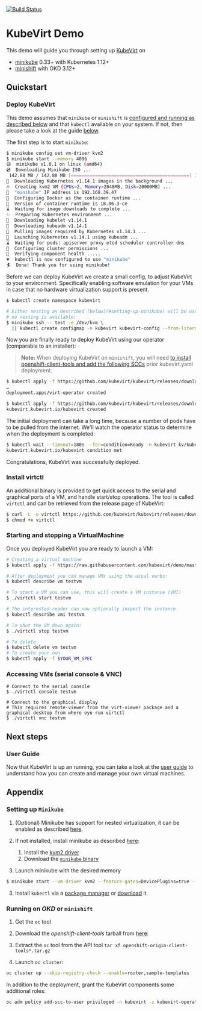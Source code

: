 [![Build Status](https://travis-ci.org/kubevirt/demo.svg?branch=master)](https://travis-ci.org/kubevirt/demo)

# KubeVirt Demo

This demo will guide you through setting up [KubeVirt](https://www.kubevirt.io) on

- [minikube](#setting-up-minikube) 0.33+ with Kubernetes 1.12+
- [minishift](#running-on-okd-or-minishift) with OKD 3.12+

## Quickstart

### Deploy KubeVirt

This demo assumes that `minikube` or `minishift` is [configured and running as described
below](#setting-up-minikube) and that `kubectl` available on your system. If not, then
please take a look at the guide [below](#setting-up-minikube).

The first step is to start `minikube`:

```bash
$ minikube config set vm-driver kvm2
$ minikube start --memory 4096
😄  minikube v1.0.1 on linux (amd64)
💿  Downloading Minikube ISO ...
 142.88 MB / 142.88 MB [============================================] 100.00% 0s
🤹  Downloading Kubernetes v1.14.1 images in the background ...
🔥  Creating kvm2 VM (CPUs=2, Memory=2048MB, Disk=20000MB) ...
📶  "minikube" IP address is 192.168.39.47
🐳  Configuring Docker as the container runtime ...
🐳  Version of container runtime is 18.06.3-ce
⌛  Waiting for image downloads to complete ...
✨  Preparing Kubernetes environment ...
💾  Downloading kubelet v1.14.1
💾  Downloading kubeadm v1.14.1
🚜  Pulling images required by Kubernetes v1.14.1 ...
🚀  Launching Kubernetes v1.14.1 using kubeadm ...
⌛  Waiting for pods: apiserver proxy etcd scheduler controller dns
🔑  Configuring cluster permissions ...
🤔  Verifying component health .....
💗  kubectl is now configured to use "minikube"
🏄  Done! Thank you for using minikube!
```

Before we can deploy KubeVirt we create a small config, to adjust KubeVirt to your
environment. Specifically enabling software emulation for your VMs in case that no
hardware virtualization support is present.

```bash
$ kubectl create namespace kubevirt

# Either nesting as described [below](#setting-up-minikube) will be used, or we configure emulation if
# no nesting is available:
$ minikube ssh -- test -e /dev/kvm \
  || kubectl create configmap -n kubevirt kubevirt-config --from-literal debug.useEmulation=true
```

Now you are finally ready to deploy KubeVirt using our operator (comparable to an installer):

> **Note:** When deploying KubeVirt on `minishift`, you will need [to install openshift-client-tools and add the following SCCs](#running-on-okd-or-minishift) prior kubevirt.yaml deployment.

```bash
$ kubectl apply -f https://github.com/kubevirt/kubevirt/releases/download/v0.17.0/kubevirt-operator.yaml
…
deployment.apps/virt-operator created

$ kubectl apply -f https://github.com/kubevirt/kubevirt/releases/download/v0.17.0/kubevirt-cr.yaml
kubevirt.kubevirt.io/kubevirt created
```

The initial deployment can take a long time, because a number of pods have to be pulled from the internet.
We'll watch the operator status to determine when the deployment is completed:

```bash
$ kubectl wait --timeout=180s --for=condition=Ready -n kubevirt kv/kubevirt
kubevirt.kubevirt.io/kubevirt condition met
```

Congratulations, KubeVirt was successfully deployed.

### Install virtctl

An additional binary is provided to get quick access to the serial and graphical ports of a VM, and handle start/stop operations.
The tool is called `virtctl` and can be retrieved from the release page of KubeVirt:

```bash
$ curl -L -o virtctl https://github.com/kubevirt/kubevirt/releases/download/v0.17.0/virtctl-v0.17.0-linux-amd64
$ chmod +x virtctl
```

### Starting and stopping a VirtualMachine

Once you deployed KubeVirt you are ready to launch a VM:

```bash
# Creating a virtual machine
$ kubectl apply -f https://raw.githubusercontent.com/kubevirt/demo/master/manifests/vm.yaml

# After deployment you can manage VMs using the usual verbs:
$ kubectl describe vm testvm

# To start a VM you can use, this will create a VM instance (VMI)
$ ./virtctl start testvm

# The interested reader can now optionally inspect the instance
$ kubectl describe vmi testvm

# To shut the VM down again:
$ ./virtctl stop testvm

# To delete
$ kubectl delete vm testvm
# To create your own
$ kubectl apply -f $YOUR_VM_SPEC
```

### Accessing VMs (serial console & VNC)

```
# Connect to the serial console
$ ./virtctl console testvm

# Connect to the graphical display
# This requires remote-viewer from the virt-viewer package and a graphical desktop from where oyu run virtctl
$ ./virtctl vnc testvm
```

## Next steps

### User Guide

Now that KubeVirt is up an running, you can take a look at the [user guide](http://docs.kubevirt.io/) to understand how you can create and manage your own virtual machines.

## Appendix

### Setting up `Minikube`

1. (Optional) Minikube has support for nested virtualization, it can be enabled as described [here](https://docs.fedoraproject.org/en-US/quick-docs/using-nested-virtualization-in-kvm/).

2. If not installed, install minikube as described [here](https://github.com/kubernetes/minikube/):

   1. Install the [kvm2 driver](https://github.com/kubernetes/minikube/blob/master/docs/drivers.md#kvm2-driver)
   2. Download the [`minikube` binary](https://github.com/kubernetes/minikube/releases)

3. Launch minikube with the desired memory

```bash
$ minikube start --vm-driver kvm2 --feature-gates=DevicePlugins=true --memory 4096
```

3. Install `kubectl` via a [package manager](https://kubernetes.io/docs/tasks/tools/install-kubectl/#install-kubectl-binary-via-native-package-management) or [download](https://kubernetes.io/docs/tasks/tools/install-kubectl/#install-kubectl-binary-via-curl) it

### Running on _OKD_ or `minishift`

1. Get the `oc` tool

  1. Download the _openshift-client-tools_ tarball from [here](https://github.com/openshift/origin/releases):
  2. Extract the `oc` tool from the API tool `tar xf openshift-origin-client-tools*.tar.gz`

2. Launch `oc cluster`:

```bash
oc cluster up --skip-registry-check --enable=router,sample-templates
```

In addition to the deployment, grant the KubeVirt components some additional roles:

```bash
oc adm policy add-scc-to-user privileged -n kubevirt -z kubevirt-operator
```
